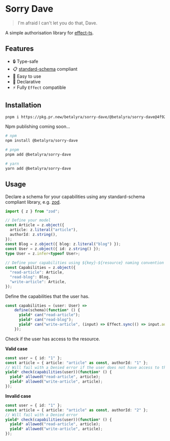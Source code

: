 # Sorry Dave

> I'm afraid I can't let you do that, Dave.

A simple authorisation library for [effect-ts](https://effect.website).

## Features

* 🔒 Type-safe
* 📋 [standard-schema](https://github.com/standard-schema/standard-schema) compliant
* 🚀 Easy to use
* 📝 Declarative
* ⚡ Fully `Effect` compatible
 
 ## Installation

```bash
pnpm i https://pkg.pr.new/betalyra/sorry-dave/@betalyra/sorry-dave@4f92a01
``` 

Npm publishing coming soon...
```bash
# npm
npm install @betalyra/sorry-dave

# pnpm
pnpm add @betalyra/sorry-dave

# yarn
yarn add @betalyra/sorry-dave
```

## Usage

Declare a schema for your capabilities using any standard-schema compliant library, e.g. [zod](https://zod.dev/).

```ts
import { z } from "zod";

// Define your model
const Article = z.object({
  article: z.literal("article"),
  authorId: z.string(),
});
const Blog = z.object({ blog: z.literal("blog") });
const User = z.object({ id: z.string() });
type User = z.infer<typeof User>;
  
// Define your capabilities using ${key}-${resource} naming convention
const Capabilities = z.object({
  "read-article": Article,
  "read-blog": Blog,
  "write-article": Article,
});
```

Define the capabilities that the user has.

```ts
const capabilities = (user: User) =>
    define(schema)(function* () {
      yield* can("read-article");
      yield* can("read-blog");
      yield* can("write-article", (input) => Effect.sync(() => input.authorId === user.id)); // return an Effect<boolean> or boolean
    });
```

Check if the user has access to the resource.

**Valid case**
```ts
const user = { id: "1" };
const article = { article: "article" as const, authorId: "1" };
// Will fail with a Denied error if the user does not have access to the resource
yield* check(capabilities(user))(function* () {
  yield* allowed("read-article", article);
  yield* allowed("write-article", article);
});
```

**Invalid case**
```ts
const user = { id: "1" };
const article = { article: "article" as const, authorId: "2" };
// Will fail with a Denied error
yield* check(capabilities(user))(function* () {
  yield* allowed("read-article", article);
  yield* allowed("write-article", article);
});
```
